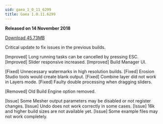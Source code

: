 ```yaml
---
uid: gaea_1_0_11_6299
title: Gaea 1.0.11.6299
---
```



**Released on 14 November 2018**

<a href="http://viridian.quadspinner.com/gaea/Gaea-EAP-1.0.11.6299.msi">Download 45.73MB</a> <br>


<div class="release-note">

Critical update to fix issues in the previous builds.

[Improved] Long running tasks can be cancelled by pressing ESC.
[Improved] Slider responsive increased.
[Improved] Build Manager UI.

[Fixed] Unnecessary watermarks in high resolution builds.
[Fixed] Erosion Studio tools would create blank output.
[Fixed] Combine layer did not work in Layers mode.
[Fixed] Faulty double processing when dragging sliders.

[Removed] Old Build Engine option removed.

[Issue] Some Mesher output parameters may be disabled or not register changes.
[Issue] Undo does not work correctly in some cases.
[Issue] 16k and higher build sizes are not available yet.
[Issue] Some example files may not work completely.

</div>
